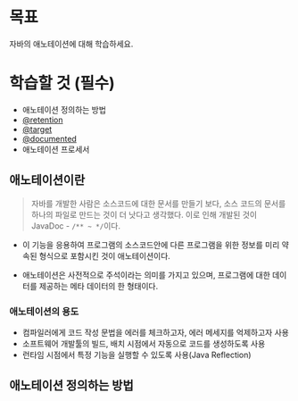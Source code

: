 # 목표

자바의 애노테이션에 대해 학습하세요.

# 학습할 것 (필수)

- 애노테이션 정의하는 방법
- [@retention](https://github.com/retention)
- [@target](https://github.com/target)
- [@documented](https://github.com/documented)
- 애노테이션 프로세서



## 애노테이션이란

> 자바를 개발한 사람은 소스코드에 대한 문서를 만들기 보다, 소스 코드의 문서를 하나의 파일로 만드는 것이 더 낫다고 생각했다. 이로 인해 개발된 것이 JavaDoc - `/** ~ */`이다.  



* 이 기능을 응용하여 프로그램의 소스코드안에 다른 프로그램을 위한 정보를 미리 약속된 형식으로 포함시킨 것이 애노테이션이다.

* 애노테이션은 사전적으로 주석이라는 의미를 가지고 있으며, 프로그램에 대한 데이터를 제공하는 메타 데이터의 한 형태이다.



### 애노테이션의 용도

* 컴파일러에게 코드 작성 문법을 에러를 체크하고자, 에러 메세지를 억제하고자 사용
* 소프트웨어 개발툴의 빌드, 배치 시점에서 자동으로 코드를 생성하도록 사용
* 런타임 시점에서 특정 기능을 실행할 수 있도록 사용(Java Reflection)



## 애노테이션 정의하는 방법



